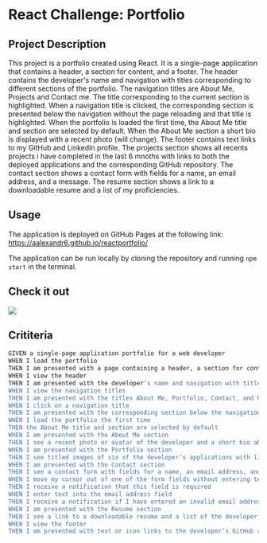 # React Challenge: Portfolio

## Project Description

This project is a portfolio created using React. It is a single-page application that contains a header, a section for content, and a footer. The header contains the developer's name and navigation with titles corresponding to different sections of the portfolio. The navigation titles are About Me, Projects and Contact me. The title corresponding to the current section is highlighted. When a navigation title is clicked, the corresponding section is presented below the navigation without the page reloading and that title is highlighted. When the portfolio is loaded the first time, the About Me title and section are selected by default. When the About Me section a short bio is displayed with a recent photo (will change). The footer contains text links to my GitHub and LinkedIn profile. The projects section shows all recents projects i have completed in the last 6 mnoths with links to both the deployed applications and the corresponding GitHub repository. The contact section shows a contact form with fields for a name, an email address, and a message. The resume section shows a link to a downloadable resume and a list of my proficiencies.

## Usage 

The application is deployed on GitHub Pages at the following link: https://aalexandr6.github.io/reactportfolio/

The application can be run locally by cloning the repository and running `npm start` in the terminal.

## Check it out

<img src="my-portfolio/src/assets/img/portfolio.png">


## Crititeria

```bash
GIVEN a single-page application portfolio for a web developer
WHEN I load the portfolio
THEN I am presented with a page containing a header, a section for content, and a footer
WHEN I view the header
THEN I am presented with the developer's name and navigation with titles corresponding to different sections of the portfolio
WHEN I view the navigation titles
THEN I am presented with the titles About Me, Portfolio, Contact, and Resume, and the title corresponding to the current section is highlighted
WHEN I click on a navigation title
THEN I am presented with the corresponding section below the navigation without the page reloading and that title is highlighted
WHEN I load the portfolio the first time
THEN the About Me title and section are selected by default
WHEN I am presented with the About Me section
THEN I see a recent photo or avatar of the developer and a short bio about them
WHEN I am presented with the Portfolio section
THEN I see titled images of six of the developer’s applications with links to both the deployed applications and the corresponding GitHub repository
WHEN I am presented with the Contact section
THEN I see a contact form with fields for a name, an email address, and a message
WHEN I move my cursor out of one of the form fields without entering text
THEN I receive a notification that this field is required
WHEN I enter text into the email address field
THEN I receive a notification if I have entered an invalid email address
WHEN I am presented with the Resume section
THEN I see a link to a downloadable resume and a list of the developer’s proficiencies
WHEN I view the footer
THEN I am presented with text or icon links to the developer’s GitHub and LinkedIn profiles, and their profile on a third platform (Stack Overflow, Twitter) 
```
